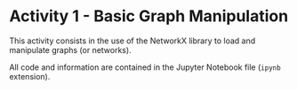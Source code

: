 # Activity 1 - Basic Graph Manipulation

This activity consists in the use of the NetworkX library to load and manipulate graphs (or networks).

All code and information are contained in the Jupyter Notebook file (`ipynb` extension).
